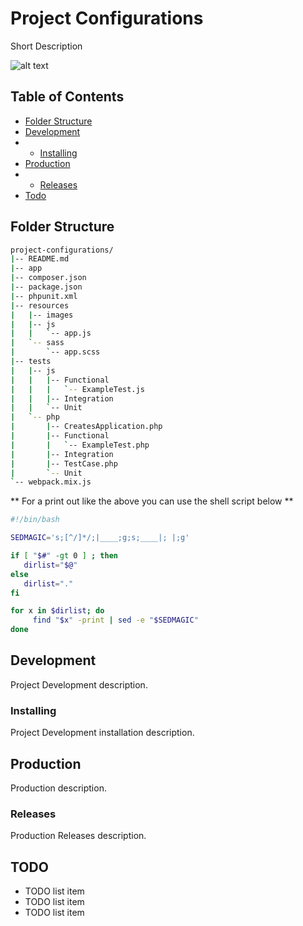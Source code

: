 # Project Configurations

Short Description

![alt text][project-image-url-reference]

## Table of Contents

- [Folder Structure](#folder-structure)
- [Development](#development)
- - [Installing](#installing)
- [Production](#production)
- - [Releases](#releases)
- [Todo](#todo)

## Folder Structure

```bash
project-configurations/
|-- README.md
|-- app
|-- composer.json
|-- package.json
|-- phpunit.xml
|-- resources
|   |-- images
|   |-- js
|   |   `-- app.js
|   `-- sass
|       `-- app.scss
|-- tests
|   |-- js
|   |   |-- Functional
|   |   |   `-- ExampleTest.js
|   |   |-- Integration
|   |   `-- Unit
|   `-- php
|       |-- CreatesApplication.php
|       |-- Functional
|       |   `-- ExampleTest.php
|       |-- Integration
|       |-- TestCase.php
|       `-- Unit
`-- webpack.mix.js
```

** For a print out like the above you can use the shell script below **

```bash
#!/bin/bash

SEDMAGIC='s;[^/]*/;|____;g;s;____|; |;g'

if [ "$#" -gt 0 ] ; then
   dirlist="$@"
else
   dirlist="."
fi

for x in $dirlist; do
     find "$x" -print | sed -e "$SEDMAGIC"
done
```

## Development

Project Development description.

### Installing

Project Development installation description.

## Production

Production description.

### Releases

Production Releases description.

## TODO

- TODO list item
- TODO list item
- TODO list item

[project-image-url-reference]: https://assets-cdn.github.com/images/modules/logos_page/Octocat.png "Project Logo"
[project-link-reference]: https://username.github.io/project-configurations

